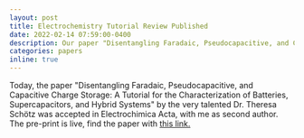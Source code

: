 ```yaml
---
layout: post
title: Electrochemistry Tutorial Review Published
date: 2022-02-14 07:59:00-0400
description: Our paper "Disentangling Faradaic, Pseudocapacitive, and Capacitive Charge Storage&#58; A Tutorial for the Characterization of Batteries, Supercapacitors, and Hybrid Systems" has been published!
categories: papers
inline: true
---
```

Today, the paper "Disentangling Faradaic, Pseudocapacitive, and Capacitive Charge Storage&#58; A Tutorial for the Characterization of Batteries, Supercapacitors, and Hybrid Systems" by the very talented Dr. Theresa Schötz was accepted in Electrochimica Acta, with me as second author. The pre-print is live, find the paper with [this link.](https://www.sciencedirect.com/science/article/abs/pii/S0013468622002444?via%3Dihub)
